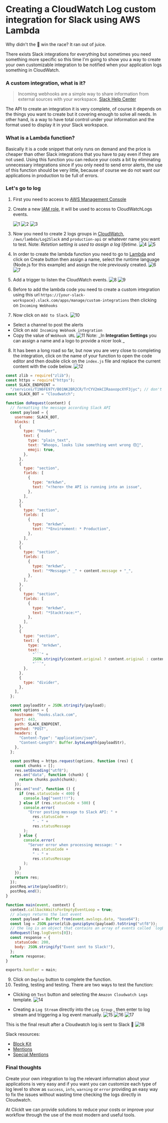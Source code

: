 # Creating a CloudWatch Log custom integration for Slack using AWS Lambda

Why didn't the 🍊 win the race? It ran out of juice.

There exists Slack integrations for everything but sometimes you need something more specific so this time I'm going to show you a way to create your own customizable integration to be notified when your application logs something in CloudWatch.

### A custom integration, what is it?

> Incoming webhooks are a simple way to share information from external sources with your workspace. [Slack Help Center](https://slack.com/intl/en-mx/help/articles/115005265063-Incoming-webhooks-for-Slack)

The API to create an integration it is very complete, of course it depends on the things you want to create but it covering enough to solve all needs.
In other hand, is a way to have total control under your information and the format used to display it in your Slack workspace.

### What is a Lambda function?

Basically it is a code snippet that only runs on demand and the price is cheaper than other Slack integrations that you have to pay even if they are not used. Using this function you can reduce your costs a bit by eliminating unnecessary integrations since if you only need to send error alerts, the use of this function should be very little, because of course we do not want our applications in production to be full of errors.

### Let's go to log

1. First you need to access to [AWS Management Console](https://console.aws.amazon.com/)
2. Create a new [IAM role](https://console.aws.amazon.com/iam/home#/roles), it will be used to access to CloudWatchLogs events.

   ![1](/images/1.png)
   ![2](/images/2.png)
   ![3](/images/3.png)

3. Now you need to create 2 logs groups in [CloudWatch](https://us-east-2.console.aws.amazon.com/cloudwatch/home), `/aws/lambda/Log2Slack` and `production-api` or whatever name you want to test. Note: _Retetion setting is used to assign a log lifetime_.
   ![4](/images/4.png)
   ![5](/images/5.png)
4. In order to create the lambda function you need to go to [Lambda](https://us-east-2.console.aws.amazon.com/lambda/home) and click on Create button then assign a name, select the runtime language (Node.js for this example) and assign the role previously created.
   ![6](/images/6.png)
   ![7](/images/7.png)
5. Add a trigger to listen the CloudWatch events.
   ![8](/images/8.png)
   ![9](/images/9.png)
6. Before to add the lambda code you need to create a custom integration using this url `https://{your-slack-workspace}.slack.com/apps/manage/custom-integrations` then clicking on `Incoming Webhooks`
7. Now click on `Add to Slack`.
   ![10](/images/10.png)

- Select a channel to post the alerts
- Click on `Add Incoming Webhook integration`
- Copy the value of `Webhook URL`
  ![11](/images/11.png)
  Note: _In **Integration Settings** you can assign a name and a logo to provide a nicer look _

8. It has been a long road so far, but now you are very close to completing the integration, click on the name of your function to open the code editor and then double click on the `index.js` file and replace the current content with the code below.
   ![12](/images/12.png)

````js
const zlib = require("zlib");
const https = require("https");
const SLACK_ENDPOINT =
  "/services/T1N6FE97Y/B01NK2BR2CR/TrCYV2mkCIRaaxopcXYF3jyc"; // don't use this endpoint, I removed it after publish this post
const SLACK_BOT = "Cloudwatch";

function doRequest(content) {
  // formatting the message according Slack API
  const payload = {
    username: SLACK_BOT,
    blocks: [
      {
        type: "header",
        text: {
          type: "plain_text",
          text: "Whoops, looks like something went wrong 😞🤕",
          emoji: true,
        },
      },
      {
        type: "section",
        fields: [
          {
            type: "mrkdwn",
            text: "<!here> the API is running into an issue",
          },
        ],
      },
      {
        type: "section",
        fields: [
          {
            type: "mrkdwn",
            text: "*Environment: * Production",
          },
        ],
      },
      {
        type: "section",
        fields: [
          {
            type: "mrkdwn",
            text: "*Message:* _" + content.message + "_",
          },
        ],
      },
      {
        type: "section",
        fields: [
          {
            type: "mrkdwn",
            text: "*Stacktrace:*",
          },
        ],
      },
      {
        type: "section",
        text: {
          type: "mrkdwn",
          text:
            "```" +
            JSON.stringify(content.original ? content.original : content) +
            "```",
        },
      },
      {
        type: "divider",
      },
    ],
  };

  const payloadStr = JSON.stringify(payload);
  const options = {
    hostname: "hooks.slack.com",
    port: 443,
    path: SLACK_ENDPOINT,
    method: "POST",
    headers: {
      "Content-Type": "application/json",
      "Content-Length": Buffer.byteLength(payloadStr),
    },
  };

  const postReq = https.request(options, function (res) {
    const chunks = [];
    res.setEncoding("utf8");
    res.on("data", function (chunk) {
      return chunks.push(chunk);
    });
    res.on("end", function () {
      if (res.statusCode < 400) {
        console.log("sent!!!");
      } else if (res.statusCode < 500) {
        console.error(
          "Error posting message to Slack API: " +
            res.statusCode +
            " - " +
            res.statusMessage
        );
      } else {
        console.error(
          "Server error when processing message: " +
            res.statusCode +
            " - " +
            res.statusMessage
        );
      }
    });
    return res;
  });
  postReq.write(payloadStr);
  postReq.end();
}

function main(event, context) {
  context.callbackWaitsForEmptyEventLoop = true;
  // always returns the last event
  const payload = Buffer.from(event.awslogs.data, "base64");
  const log = JSON.parse(zlib.gunzipSync(payload).toString("utf8"));
  // the log is an object that contains an array of events called `logEvents` and we need access it bypassing the index 0
  doRequest(log.logEvents[0]);
  const response = {
    statusCode: 200,
    body: JSON.stringify("Event sent to Slack!"),
  };
  return response;
}

exports.handler = main;
````

9. Click on `Deploy` button to complete the function.
10. Testing, testing and testing. There are two ways to test the function:

- Clicking on `Test` button and selecting the `Amazon Cloudwatch Logs` template.
  ![14](/images/14.png)

- Creating a `Log Stream` directly into the `Log Group` , then enter to log stream and triggering a log event manually.
  ![15](/images/15.png)
  ![16](/images/16.png)
  ![17](/images/17.png)

This is the final result after a Cloudwatch log is sent to Slack 🎉
![18](/images/18.png)

Slack resources:

- [Block Kit](https://app.slack.com/block-kit-builder)
- [Mentions](https://api.slack.com/reference/surfaces/formatting#mentioning-users)
- [Special Mentions](https://api.slack.com/reference/surfaces/formatting#special-mentions)

### Final thoughts

Create your own integration to log the relevant information about your applications is very easy and if you want you can customize each type of log level to show as `success`, `info`, `warning` or `error` providing an easy way to fix the issues without wasting time checking the logs directly in Cloudwatch.

At ClickIt we can provide solutions to reduce your costs or improve your workflow through the use of the most modern and useful tools.

